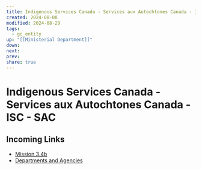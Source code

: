 ```yaml
---
title: Indigenous Services Canada - Services aux Autochtones Canada - ISC - SAC
created: 2024-08-08
modified: 2024-08-29
tags:
  - gc_entity
up: "[[Ministerial Department]]"
down: 
next: 
prev: 
share: true
---
```

# Indigenous Services Canada - Services aux Autochtones Canada - ISC - SAC
## Incoming Links
- [Mission 3.4b](../Mission%203.4b.md)
- [Departments and Agencies](../Departments%20and%20Agencies.md)

